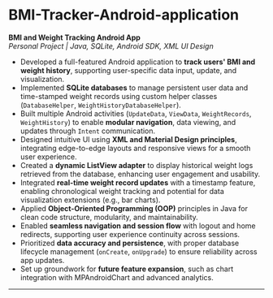 # BMI-Tracker-Android-application

**BMI and Weight Tracking Android App**  
*Personal Project | Java, SQLite, Android SDK, XML UI Design*

- Developed a full-featured Android application to **track users' BMI and weight history**, supporting user-specific data input, update, and visualization.
- Implemented **SQLite databases** to manage persistent user data and time-stamped weight records using custom helper classes (`DatabaseHelper`, `WeightHistoryDatabaseHelper`).
- Built multiple Android activities (`UpdateData`, `ViewData`, `WeightRecords`, `WeightHistory`) to enable **modular navigation**, data viewing, and updates through `Intent` communication.
- Designed intuitive UI using **XML and Material Design principles**, integrating edge-to-edge layouts and responsive views for a smooth user experience.
- Created a **dynamic ListView adapter** to display historical weight logs retrieved from the database, enhancing user engagement and usability.
- Integrated **real-time weight record updates** with a timestamp feature, enabling chronological weight tracking and potential for data visualization extensions (e.g., bar charts).
- Applied **Object-Oriented Programming (OOP)** principles in Java for clean code structure, modularity, and maintainability.
- Enabled **seamless navigation and session flow** with logout and home redirects, supporting user experience continuity across sessions.
- Prioritized **data accuracy and persistence**, with proper database lifecycle management (`onCreate`, `onUpgrade`) to ensure reliability across app updates.
- Set up groundwork for **future feature expansion**, such as chart integration with MPAndroidChart and advanced analytics.

---
